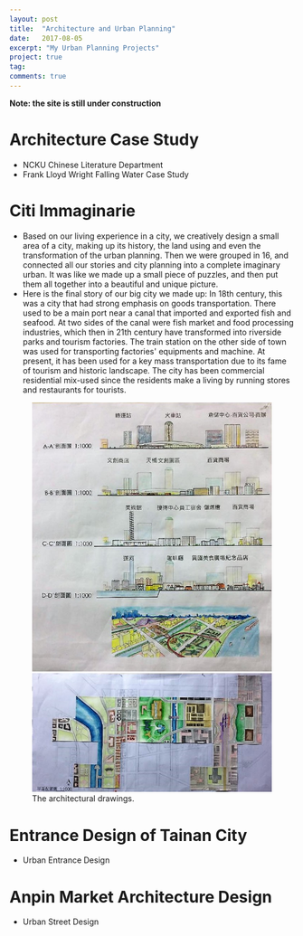```yaml
---
layout: post
title:  "Architecture and Urban Planning"
date:   2017-08-05
excerpt: "My Urban Planning Projects"
project: true
tag:
comments: true
---
```


**Note: the site is still under construction**

# Architecture Case Study
- NCKU Chinese Literature Department 
- Frank Lloyd Wright Falling Water Case Study

# Citi Immaginarie
- Based on our living experience in a city, we creatively design a small area of a city, making up its history, the land using and even the transformation of the urban planning. Then we were grouped in 16, and connected all our stories and city planning into a complete imaginary urban. It was like we made up a small piece of puzzles, and then put them all together into a beautiful and unique picture. 
- Here is the final story of our big city we made up: In 18th century, this was a city that had strong emphasis on goods transportation. There used to be a main port near a canal that imported and exported fish and seafood. At two sides of the canal were fish market and food processing industries, which then in 21th century have transformed into riverside parks and tourism factories. The train station on the other side of town was used for transporting factories' equipments and machine. At present, it has been used for a key mass transportation due to its fame of tourism and historic landscape. The city has been commercial residential mix-used since the residents make a living by running stores and restaurants for tourists. 

<figure class="half">
    <img src="https://raw.githubusercontent.com/EnyaKo/Blog/gh-pages/assets/img/citi001.jpg"></a>
    <img src="https://raw.githubusercontent.com/EnyaKo/Blog/gh-pages/assets/img/citi002.jpg"></a>
    <figcaption>The architectural drawings.</figcaption>
</figure>

# Entrance Design of Tainan City
- Urban Entrance Design

# Anpin Market Architecture Design
- Urban Street Design

